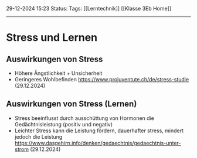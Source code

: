 29-12-2024 15:23
Status:
Tags: [[Lerntechnik]] [[Klasse 3Eb Home]]
___________________________________________________________
# Stress und Lernen

## Auswirkungen von Stress
- Höhere Ängstlichkeit + Unsicherheit
- Geringeres Wohlbefinden
https://www.projuventute.ch/de/stress-studie (29.12.2024)
## Auswirkungen von Stress (Lernen)
- Stress beeinflusst durch ausschüttung von Hormonen die Gedächtnisleistung (positiv und negativ)
- Leichter Stress kann die Leistung fördern, dauerhafter stress, mindert jedoch die Leistung 
https://www.dasgehirn.info/denken/gedaechtnis/gedaechtnis-unter-strom (29.12.2024)

